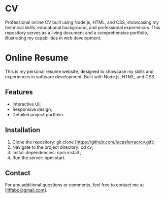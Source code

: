 # CV
Professional online CV built using Node.js, HTML, and CSS, showcasing my technical skills, educational background, and professional experiences. This repository serves as a living document and a comprehensive portfolio, illustrating my capabilities in web development.

# Online Resume

This is my personal resume website, designed to showcase my skills and experiences in software development. Built with Node.js, HTML, and CSS.

## Features

- Interactive UI;
- Responsive design;
- Detailed project portfolio.

## Installation

1. Clone the repository: git clone [https://github.com/lucasferrao/cv.git];
2. Navigate to the project directory: cd cv;
3. Install dependencies: npm install <dependencies>;
4. Run the server: npm start.

## Contact

For any additional questions or comments, feel free to contact me at [llffabc@gmail.com].



